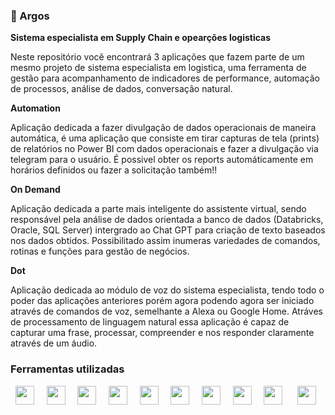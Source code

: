 ### 🤖 Argos

**Sistema especialista em Supply Chain e opearções logisticas**

  Neste repositório você encontrará 3 aplicações que fazem parte de um mesmo projeto de sistema especialista em logistica, uma ferramenta de gestão para acompanhamento de indicadores de performance, automação de processos, análise de dados, conversação natural. 


**Automation**

  Aplicação dedicada a fazer divulgação de dados operacionais de maneira automática, é uma aplicação que consiste em tirar capturas de tela (prints) de relatórios no Power BI com dados operacionais e fazer a divulgação via telegram para o usuário. É possivel obter os reports automáticamente em horários definidos ou fazer a solicitação também!!


**On Demand**

  Aplicação dedicada a parte mais inteligente do assistente virtual, sendo responsável pela análise de dados orientada a banco de dados (Databricks, Oracle, SQL Server) intergrado ao Chat GPT para criação de texto baseados nos dados obtidos. Possibilitado assim inumeras variedades de comandos, rotinas e funções para gestão de negócios.
  

**Dot**

  Aplicação dedicada ao módulo de voz do sistema especialista, tendo todo o poder das aplicações anteriores porém agora podendo agora ser iniciado através de comandos de voz, semelhante a Alexa ou Google Home. Atráves de processamento de linguagem natural essa aplicação é capaz de capturar uma frase, processar, compreender e nos responder claramente através de um áudio. 

### Ferramentas utilizadas
<div style="display: inline">
  &nbsp;&nbsp;<img width='30' height='30' src="https://cdn.jsdelivr.net/gh/devicons/devicon@latest/icons/csharp/csharp-original.svg" />&nbsp;&nbsp;
  &nbsp;&nbsp;<img width='30' height='30' src="https://cdn.jsdelivr.net/gh/devicons/devicon@latest/icons/azuresqldatabase/azuresqldatabase-original.svg" />&nbsp;&nbsp;
  &nbsp;&nbsp;<img width='30' height='30' src="https://cdn.jsdelivr.net/gh/devicons/devicon@latest/icons/microsoftsqlserver/microsoftsqlserver-original-wordmark.svg" />&nbsp;&nbsp;
  &nbsp;&nbsp;<img width='30' height='30' src="https://cdn.jsdelivr.net/gh/devicons/devicon@latest/icons/mariadb/mariadb-original-wordmark.svg" />&nbsp;&nbsp;
  &nbsp;&nbsp;<img width='30' height='30' src="https://cdn.jsdelivr.net/gh/devicons/devicon@latest/icons/oracle/oracle-original.svg" />&nbsp;&nbsp;
  &nbsp;&nbsp;<img width='30' height='30' src="https://cdn.jsdelivr.net/gh/devicons/devicon@latest/icons/powershell/powershell-original.svg" />&nbsp;&nbsp;
  &nbsp;&nbsp;<img width='30' height='30' src="https://www.svgrepo.com/show/306500/openai.svg" />&nbsp;&nbsp;
  &nbsp;&nbsp;<img width='30' height='30' src="https://static-00.iconduck.com/assets.00/google-cloud-icon-2048x1646-7admxejz.png" />&nbsp;&nbsp;
  &nbsp;&nbsp;<img width='30' height='30' src="https://cdn.jsdelivr.net/gh/devicons/devicon@latest/icons/azure/azure-original-wordmark.svg" />&nbsp;&nbsp;&nbsp;
  &nbsp;&nbsp;<img width='30' height='30' src="https://upload.wikimedia.org/wikipedia/commons/8/82/Telegram_logo.svg" />&nbsp;&nbsp;&nbsp;
  
</div> 
